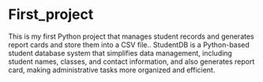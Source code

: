 # First_project
This is my first Python project that manages student records and generates report cards and store them into a CSV file..
StudentDB is a Python-based student database system that simplifies data management, including student names, classes, and contact information, and also generates report card, making administrative tasks more organized and efficient.

